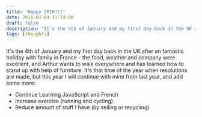 ```yaml
---
title: 'Happy 2016!!!'
date: 2016-01-04 11:54:08
draft: false
description: "It's the 4th of January and my first day back in the UK after an fantastic holiday with family in France - the food, weather and company were excellent, and Arthur wants to walk everywhere and has learned how to stand up with help of furniture."
tags: [thoughts]
---
```


It's the 4th of January and my first day back in the UK after an fantastic holiday with family in France - the food, weather and company were excellent, and Arthur wants to walk everywhere and has learned how to stand up with help of furniture. It's that time of the year when resolutions are made, but this year I will continue with mine from last year, and add some more:

*   Continue Learning JavaScript and French
*   Increase exercise (running and cycling)
*   Reduce amount of stuff I have (by selling or recycling)